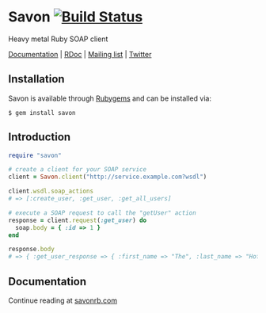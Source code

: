 Savon [![Build Status](https://secure.travis-ci.org/rubiii/savon.png)](http://travis-ci.org/rubiii/savon)
=====

Heavy metal Ruby SOAP client

[Documentation](http://savonrb.com) | [RDoc](http://rubydoc.info/gems/savon) |
[Mailing list](https://groups.google.com/forum/#!forum/savonrb) | [Twitter](http://twitter.com/savonrb)

Installation
------------

Savon is available through [Rubygems](http://rubygems.org/gems/savon) and can be installed via:

```
$ gem install savon
```

Introduction
------------

``` ruby
require "savon"

# create a client for your SOAP service
client = Savon.client("http://service.example.com?wsdl")

client.wsdl.soap_actions
# => [:create_user, :get_user, :get_all_users]

# execute a SOAP request to call the "getUser" action
response = client.request(:get_user) do
  soap.body = { :id => 1 }
end

response.body
# => { :get_user_response => { :first_name => "The", :last_name => "Hoff" } }
```

Documentation
-------------

Continue reading at [savonrb.com](http://savonrb.com)
